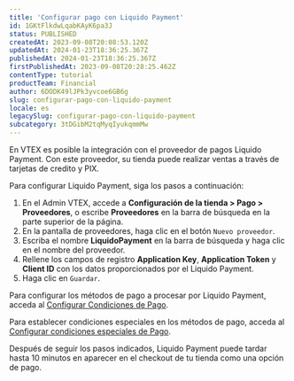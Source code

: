 ```yaml
---
title: 'Configurar pago con Liquido Payment'
id: 1GKtFlkdwLqabKAyK6pa3J
status: PUBLISHED
createdAt: 2023-09-08T20:08:53.120Z
updatedAt: 2024-01-23T18:36:25.367Z
publishedAt: 2024-01-23T18:36:25.367Z
firstPublishedAt: 2023-09-08T20:28:25.462Z
contentType: tutorial
productTeam: Financial
author: 6DODK49lJPk3yvcoe6GB6g
slug: configurar-pago-con-liquido-payment
locale: es
legacySlug: configurar-pago-con-liquido-payment
subcategory: 3tDGibM2tqMyqIyukqmmMw
---
```


En VTEX es posible la integración con el proveedor de pagos Liquido Payment. Con este proveedor, su tienda puede realizar ventas a través de tarjetas de credito y PIX.

Para configurar Liquido Payment, siga los pasos a continuación:

1. En el Admin VTEX, accede a __Configuración de la tienda > Pago > Proveedores__, o escribe __Proveedores__ en la barra de búsqueda en la parte superior de la página.
2. En la pantalla de proveedores, haga clic en el botón `Nuevo proveedor`.
3. Escriba el nombre __LiquidoPayment__ en la barra de búsqueda y haga clic en el nombre del proveedor.
4. Rellene los campos de registro __Application Key__, __Application Token__ y __Client ID__ con los datos proporcionados por el Liquido Payment.
5. Haga clic en `Guardar`.

Para configurar los métodos de pago a procesar por Liquido Payment, acceda al [Configurar Condiciones de Pago](https://help.vtex.com/es/tutorial/condiciones-de-pago--tutorials_455#).

Para establecer condiciones especiales en los métodos de pago, acceda al [Configurar condiciones especiales de Pago](https://help.vtex.com/es/tutorial/condiciones-especiales--tutorials_456#).

Después de seguir los pasos indicados, Liquido Payment puede tardar hasta 10 minutos en aparecer en el checkout de tu tienda como una opción de pago.
